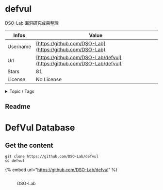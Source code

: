 # defvul

DSO-Lab 漏洞研究成果整理

| Infos    | Value                                                              |
| -------- | -------------------------------------------------------------------|
| Username | [https://github.com/DSO-Lab](https://github.com/DSO-Lab) |
| Url      | [https://github.com/DSO-Lab/defvul](https://github.com/DSO-Lab/defvul)                                               |
| Stars    | 81                                                          |
| License  | No License                                                        |

<details>

<summary>Topic / Tags</summary>

* cve-2019-3799* cve-2020-14645* cve-2020-1948* cve-2020-2551* cve-2020-5405* cve-2020-5410* poc* research* share* vulnerability

</details>

## Readme

# DefVul Database


## Get the content

```
git clone https://github.com/DSO-Lab/defvul
cd defvul
```

{% embed url="https://github.com/DSO-Lab/defvul" %}

<figure><img src="https://avatars.githubusercontent.com/u/57984701?v=4" alt=""><figcaption><p>DSO-Lab</p></figcaption></figure>
